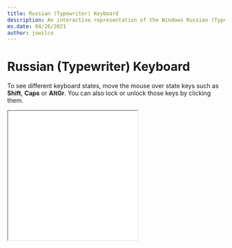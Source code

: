 ```yaml
---
title: Russian (Typewriter) Keyboard
description: An interactive representation of the Windows Russian (Typewriter)Keyboard. To see different keyboard states, click or move the mouse over the state keys.
ms.date: 04/26/2021
author: jowilco
---
```


# Russian (Typewriter) Keyboard

To see different keyboard states, move the mouse over state keys such as **Shift**, **Caps** or **AltGr**. You can also lock or unlock those keys by clicking them.

<iframe src="kbdru1.html" height="300"></iframe>

